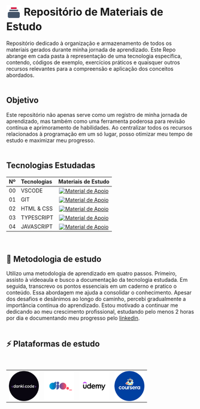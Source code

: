 <h1>
    <a href="https://www.dio.me/">
     <img align="center" width="40px" src="./imgs/collection_icon_152653.png"></a>
    <span> Repositório de Materiais de Estudo</span>
</h1>
Repositório dedicado à organização e armazenamento de todos os materiais gerados durante minha jornada de aprendizado. Este Repo abrange em cada pasta à representação de uma tecnologia específica, contendo, códigos de exemplo, exercícios práticos e quaisquer outros recursos relevantes para a compreensão e aplicação dos conceitos abordados.
<br>
<br>


## Objetivo
Este repositório não apenas serve como um registro de minha jornada de aprendizado, mas também como uma ferramenta poderosa para revisão contínua e aprimoramento de habilidades. Ao centralizar todos os recursos relacionados à programação em um só lugar, posso otimizar meu tempo de estudo e maximizar meu progresso.
<br>
<br>


## Tecnologias Estudadas
<table>
  <thead>
    <tr align="left">
      <th>Nº</th>
      <th>Tecnologias</th>
      <th>Materiais de Estudo</th>
    </tr>
  </thead>
  <tbody align="left">
    <tr>
      <td>00</td>
      <td>VSCODE</td>
      <td align="center">
        <a href="./materiais-de-apoio/vscode/vscode.md">
           <img align="center" alt="Material de Apoio" src="https://img.shields.io/badge/Ver%20Material-E94D5F?style=for-the-badge">
        </a>
      </td>    
    </tr>
    <tr>
      <td>01</td>
      <td>GIT</td>
      <td align="center">
        <a href="./materiais-de-apoio/git-github/comandos-git.md">
           <img align="center" alt="Material de Apoio" src="https://img.shields.io/badge/Ver%20Material-30A3DC?style=for-the-badge">
        </a>
      </td>
    </tr>
    <tr>
      <td>02</td>
      <td>HTML & CSS</td>
      <td align="center">
        <a href="./materiais-de-apoio/html-css/">
           <img align="center" alt="Material de Apoio" src="https://img.shields.io/badge/Ver%20Material-E94D5F?style=for-the-badge">
        </a>
      </td>    
    </tr>
    <tr>
      <td>03</td>
      <td>TYPESCRIPT</td>
      <td align="center">
        <a href="./materiais-de-apoio/ts/">
           <img align="center" alt="Material de Apoio" src="https://img.shields.io/badge/Ver%20Material-30A3DC?style=for-the-badge">
        </a>
      </td>    
    </tr>
    <tr>
      <td>04</td>
      <td>JAVASCRIPT</td>
      <td align="center">
        <a href="./materiais-de-apoio/js/">
           <img align="center" alt="Material de Apoio" src="https://img.shields.io/badge/Ver%20Material-E94D5F?style=for-the-badge">
        </a>
      </td>
    </tr>
  </tbody>
  <tfoot></tfoot>
</table>
<br>

## 🚀 Metodologia de estudo
Utilizo uma metodologia de aprendizado em quatro passos. Primeiro, assisto à videoaula e busco a documentação da tecnologia estudada. Em seguida, transcrevo os pontos essenciais em um caderno e pratico o conteúdo. Essa abordagem me ajuda a consolidar o conhecimento. Apesar dos desafios e desânimos ao longo do caminho, percebi gradualmente a importância contínua do aprendizado. Estou motivado a continuar me dedicando ao meu crescimento profissional, estudando pelo menos 2 horas por dia e documentando meu progresso pelo <a href="https://www.linkedin.com/in/kevynfirst/recent-activity/all/">linkedin</a>.
<br>
<br>

## ⚡ Plataformas de estudo
<table>
<br>
  <tr>
    <td align="center">
      <a href="https://cursos.dankicode.com">
        <img width="80px" align="center" src="./imgs/danki.png"/>
      </a>
      <br>
    </td>
    <td align="center">
      <a href="https://www.dio.me">
        <img width="80px" align="center" src="./imgs/dio.png"/>
      </a>
      <br>
    </td>
    <!-- <td align="center">
      <a href="https://www.rocketseat.com.br">
        <img width="80px" align="center" src="./imgs/rocketseat.png"/>
      </a>
      <br>
    </td> -->
    <td align="center">
      <a href="https://www.udemy.com">
        <img width="80px" align="center" src="./imgs/udemy.png"/>
      </a>
      <br>
    </td>
    <td align="center">
      <a href="https://www.coursera.org/?tm=tt&ap=gads&aaid=adax8renzhuEJ&gad_source=1&gclid=CjwKCAjwodC2BhAHEiwAE67hJLYwD68eWmLqzXW_Ws5HeUCrZbn5NEJQ2sKP0TPRDUlH5HQpBnHCixoClZUQAvD_BwE">
      <img width="80px" align="center" src="./imgs/coursera.png"/>
      </a>
      <br>
    </td>
  </tr>
</table>

<!-- ##
<div align="center">Feito por 🚀<a href="https://github.com/kevynfirst">kevynfirst </a></div> -->
